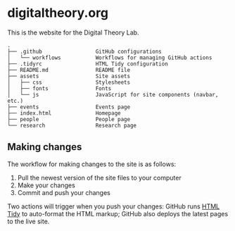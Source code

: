 # digitaltheory.org

This is the website for the Digital Theory Lab.

```
.
├── .github                 GitHub configurations
│   └── workflows           Workflows for managing GitHub actions
├── .tidyrc                 HTML Tidy configuration
├── README.md               README file
├── assets                  Site assets
│   ├── css                 Stylesheets
│   ├── fonts               Fonts
│   └── js                  JavaScript for site components (navbar, etc.)
├── events                  Events page
├── index.html              Homepage
├── people                  People page
└── research                Research page
```


## Making changes

The workflow for making changes to the site is as follows:

1. Pull the newest version of the site files to your computer 
2. Make your changes
3. Commit and push your changes

Two actions will trigger when you push your changes: GitHub runs [HTML
Tidy][tidy] to auto-format the HTML markup; GitHub also deploys the latest
pages to the live site.

[tidy]: https://www.html-tidy.org/

